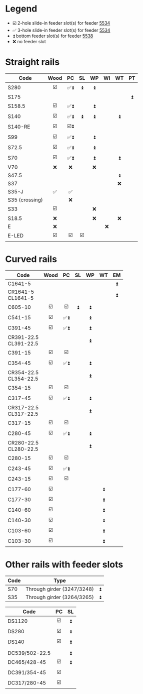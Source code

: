 # Legend
* ☑️ 2-hole slide-in feeder slot(s) for feeder [5534](https://www.tomytec.co.jp/tomix/products/n/5534.html)
* ✅ 3-hole slide-in feeder slot(s) for feeder [5534](https://www.tomytec.co.jp/tomix/products/n/5534.html)
* ⏫ bottom feeder slot(s) for feeder [5538](https://www.tomytec.co.jp/tomix/products/n/5538.html)
* ❌ no feeder slot

# Straight rails
Code | Wood | PC | SL | WP | WI | WT | PT
--- | :-: | :-: | :-: | :-: | :-: | :-: | :-:
S280 | ☑️ | ✅⏫ | ⏫ | ⏫
S175 ||||||| ⏫
S158.5 | ☑️ | ✅⏫ || ⏫
S140 | ☑️ | ✅⏫ | ⏫ | ⏫ || ⏫
S140-RE | ☑️ | ☑️⏫
S99 | ☑️ | ✅⏫ || ⏫
S72.5 | ☑️ | ✅⏫ || ⏫
S70 | ☑️ | ✅⏫ || ⏫ || ⏫
V70 | ❌ | ❌ || ❌
S47.5 |||||| ⏫
S37 |||||| ❌
S35-J | ✅ | ✅
S35 (crossing) || ❌
S33 | ☑️ ||| ❌
S18.5 | ❌ ||| ❌ || ❌
E | ❌ |||| ❌
E-LED | ☑️ | ☑️ | ☑️

# Curved rails
Code | Wood | PC | SL | WP | WT | EM
--- | :-: | :-: | :-: | :-: | :-: | :-:
C1641-5 |||||| ⏫
CR1641-5<br>CL1641-5 |||||| ⏫
C605-10 | ☑️ | ☑️ | ⏫ | ⏫
C541-15 | ☑️ | ✅⏫ || ⏫
C391-45 | ☑️ | ✅⏫ || ⏫
CR391-22.5<br>CL391-22.5 |||| ⏫
C391-15 | ☑️ | ☑️
C354-45 | ☑️ | ✅⏫ || ⏫
CR354-22.5<br>CL354-22.5 |||| ⏫
C354-15 | ☑️ | ☑️
C317-45 | ☑️ | ✅⏫ || ⏫
CR317-22.5<br>CL317-22.5 |||| ⏫
C317-15 | ☑️ | ☑️
C280-45 | ☑️ | ✅⏫ || ⏫
CR280-22.5<br>CL280-22.5 |||| ⏫
C280-15 | ☑️ | ☑️
C243-45 | ☑️ | ✅⏫
C243-15 | ☑️ | ☑️
C177-60 | ☑️ |||| ⏫
C177-30 | ☑️ |||| ⏫
C140-60 | ☑️ |||| ⏫
C140-30 | ☑️ |||| ⏫
C103-60 | ☑️ |||| ⏫
C103-30 | ☑️ |||| ⏫

# Other rails with feeder slots
Code | Type | &#xa0;
--- | --- | :-:
S70 | Through girder (3247/3248) | ⏫
S35 | Through girder (3264/3265) | ⏫

Code | PC | SL
--- | :-: | :-:
DS1120 | ☑️ | ⏫
DS280 | ☑️ | ⏫
DS140 | ☑️ | ⏫
||
DC539/502-22.5 || ⏫
DC465/428-45 | ☑️ | ⏫
DC391/354-45 | ☑️
DC317/280-45 | ☑️
